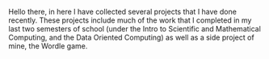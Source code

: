 Hello there, in here I have collected several projects that I have done recently. These projects include much of the work 
that I completed in my last two semesters of school (under the Intro to Scientific and Mathematical Computing, and the Data
Oriented Computing) as well as a side project of mine, the Wordle game.
